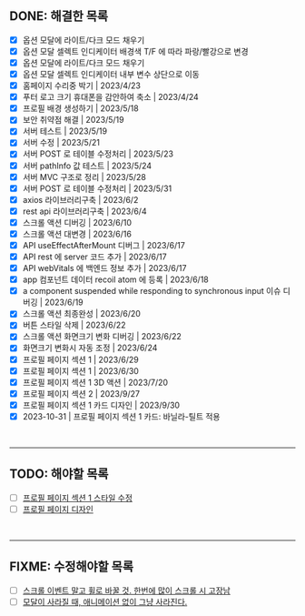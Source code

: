## DONE: 해결한 목록

- [x] 옵션 모달에 라이트/다크 모드 채우기
- [x] 옵션 모달 셀렉트 인디케이터 배경색 T/F 에 따라 파랑/빨강으로 변경
- [x] 옵션 모달에 라이트/다크 모드 채우기
- [x] 옵션 모달 셀렉트 인디케이터 내부 변수 상단으로 이동
- [x] 홈페이지 수리중 박기 | 2023/4/23
- [x] 푸터 로고 크기 휴대폰을 감안하여 축소 | 2023/4/24
- [x] 프로필 배경 생성하기 | 2023/5/18
- [x] 보안 취약점 해결 | 2023/5/19
- [x] 서버 테스트 | 2023/5/19
- [x] 서버 수정 | 2023/5/21
- [x] 서버 POST 로 테이블 수정처리 | 2023/5/23
- [x] 서버 pathInfo 값 테스트 | 2023/5/24
- [x] 서버 MVC 구조로 정리 | 2023/5/28
- [x] 서버 POST 로 테이블 수정처리 | 2023/5/31
- [x] axios 라이브러리구축 | 2023/6/2
- [x] rest api 라이브러리구축 | 2023/6/4
- [x] 스크롤 액션 디버깅 | 2023/6/10
- [x] 스크롤 액션 대변경 | 2023/6/16
- [x] API useEffectAfterMount 디버그 | 2023/6/17
- [x] API rest 에 server 코드 추가 | 2023/6/17
- [x] API webVitals 에 백엔드 정보 추가 | 2023/6/17
- [x] app 컴포넌트 데이터 recoil atom 에 등록 | 2023/6/18
- [x] a component suspended while responding to synchronous input 이슈 디버깅 | 2023/6/19
- [x] 스크롤 액션 최종완성 | 2023/6/20
- [x] 버튼 스타일 삭제 | 2023/6/22
- [x] 스크롤 액션 화면크기 변화 디버깅 | 2023/6/22
- [x] 화면크기 변화시 자동 조정 | 2023/6/24
- [x] 프로필 페이지 섹션 1 | 2023/6/29
- [x] 프로필 페이지 섹션 1 | 2023/6/30
- [x] 프로필 페이지 섹션 1 3D 액션 | 2023/7/20
- [x] 프로필 페이지 섹션 2 | 2023/9/27
- [x] 프로필 페이지 섹션 1 카드 디자인 | 2023/9/30
- [x] 2023-10-31 | 프로필 페이지 섹션 1 카드: 바닐라-틸트 적용

<br />

---

## TODO: 해야할 목록

- [ ] [프로필 페이지 섹션 1 스타일 수정](front-end\src\components\ProfilePage\components\Section00\style.tsx)
- [ ] [프로필 페이지 디자인](https://youtu.be/sQoiM7i5Nqc)

<br />

---

## FIXME: 수정해야할 목록

- [ ] [스크롤 이벤트 말고 휠로 바꿀 것. 한번에 많이 스크롤 시 고장남](front-end\src\components\ProfilePage\index.tsx)
- [ ] [모달이 사라질 때, 애니메이션 없이 그냥 사라진다.](front-end\src\components\Sidebar\components\SidebarOption\components\SidebarOptionModal\style.tsx)
